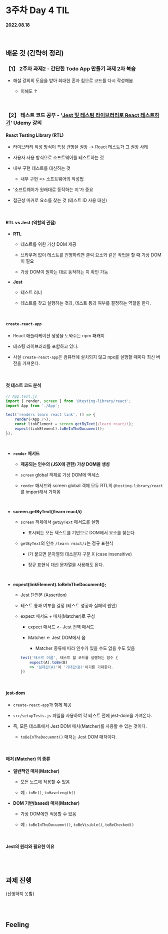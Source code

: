 # 3주차 Day 4 TIL

#### 2022.08.18

<br/>

## 배운 것 (간략히 정리)

### 【1】 2주차 과제2 - 간단한 Todo App 만들기 과제 2차 복습

- 해설 강의의 도움을 받아 최대한 혼자 힘으로 코드를 다시 작성해봄

    - 이해도 ↑

<br/>

### 【2】 테스트 코드 공부 - '<a href="https://www.udemy.com/share/106UHI3@eYd9_cuMTJmUabjWWnBxA3AsjrzO3IRupVwoj4PdDb53ByHr41AOxi_a3H26yz5B9g==/">Jest 및 테스팅 라이브러리로 React 테스트하기</a>' Udemy 강의

#### React Testing Library (RTL)

- 라이브러리 작성 방식이 특정 관행을 권장 -> React 테스트가 그 권장 사례

- 사용자 사용 방식으로 소프트웨어를 테스트하는 것

- 내부 구현 테스트를 대신하는 것

    - 내부 구현 => 소프트웨어의 작성법

- '소프트웨어가 원래대로 동작하는 지'가 중요

- 접근성 마커로 요소를 찾는 것 (테스트 ID 사용 대신)

<br/>

#### RTL vs Jest (역할의 관점)

- <strong>RTL</strong>

    - 테스트를 위한 가상 DOM 제공
    
    - 브라우저 없이 테스트를 진행하려면 클릭 요소와 같은 작업을 할 때 가상 DOM이 필요

    - 가상 DOM이 원하는 대로 동작하는 지 확인 가능

- <strong>Jest</strong>

    - 테스트 러너

    - 테스트를 찾고 실행하는 것과, 테스트 통과 여부를 결정하는 역할을 한다.

<br/>

#### <code>create-react-app</code>

- React 애플리케이션 생성을 도와주는 npm 패캐지

- 테스팅 라이브러리를 포함하고 있다.

- 사실 <code>create-react-app</code>은 컴퓨터에 설치되지 않고 npx를 실행할 때마다 최신 버전을 가져온다.

<br/>

#### 첫 테스트 코드 분석

```js
// App.test.js
import { render, screen } from '@testing-library/react';
import App from './App';

test('renders learn react link', () => {
    render(<App />);
    const linkElement = screen.getByText(/learn react/i);
    expect(linkElement).toBeInTheDocument();
});
```

<br/>

- <strong><code>render</code> 매서드</strong>

    - <strong>제공되는 인수의 (JSX에 관한) 가상 DOM을 생성</strong>

    - <code>screen</code> global 객체로 가상 DOM에 액세스

    - <code>render</code> 매서드와 screen global 객체 모두 RTL의 <code>@testing-library/react</code>를 import해서 가져옴

<br/>

- <strong>screen.getByText(/learn react/i)</strong>

    - <code>screen</code> 객체에서 <code>getByText</code> 매서드를 실행

        - 표시되는 모든 텍스트를 기반으로 DOM에서 요소를 찾는다.

    - <code>getByText</code>의 인수 <code>/learn react/i</code>는 정규 표현식

        - i가 붙으면 문자열의 대소문자 구분 X (case insensitive)

        - 정규 표현식 대신 문자열을 사용해도 된다.

<br/>

- <strong>expect(linkElement).toBeInTheDocument();</strong>

    - Jest 단언문 (Assertion)

    - 테스트 통과 여부를 결정 (테스트 성공과 실패의 원인)

    - expect 매서드 + 매처(Matcher)로 구성

        - expect 매서드 <- Jest 전역 매서드

        - Matcher <- Jest DOM에서 옴

            - Matcher 종류에 따라 인수가 있을 수도 없을 수도 있음

        ```javascript
        test('테스트 이름', 테스트 할 코드를 실행하는 함수 {
            expect(A).toBe(B)
            => '실제값(A)'이 '기대값(B)'이기를 기대한다.
        })
        ```

<br/>

#### jest-dom

- <code>create-react-app</code>과 함께 제공

- <code>src/setupTests.js</code> 파일을 사용하여 각 테스트 전에 jest-dom을 가져온다.

- 즉, 모든 테스트에서 Jest DOM 매처(Matcher)를 사용할 수 있는 것이다.

    - <code>toBeInTheDocuemnt()</code> 매처는 Jest DOM 매처이다.

<br/>

#### 매처 (Matcher) 의 종류

- <strong>일반적인 매처(Matcher)</strong>

    - 모든 노드에 적용할 수 있음

    - 예 : <code>toBe()</code>, <code>toHaveLength()</code>

- <strong>DOM 기반(based) 매처(Matcher)</strong>

    - 가상 DOM에만 적용할 수 있음

    - 예 : <code>toBeInTheDocuemnt()</code>, <code>toBeVisible()</code>, <code>toBeChecked()</code>

<br/>

#### Jest의 원리와 필요한 이유
        


<br/><br/>

## 과제 진행

(진행하지 못함)

<br/><br/>

## Feeling
